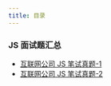 ```yaml
---
title: 目录
---
```


### JS 面试题汇总

- [互联网公司 JS 笔试真题-1](./company-face-1)
- [互联网公司 JS 笔试真题-2](./company-face-2)

<div align="right">
  <ShareLink />
</div>
<div align="center">
  <DaShang />
</div>
